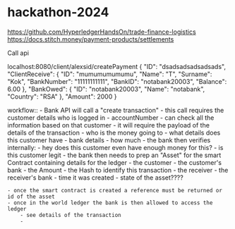 # hackathon-2024

https://github.com/HyperledgerHandsOn/trade-finance-logistics
https://docs.stitch.money/payment-products/settlements


Call api

localhost:8080/client/alexsid/createPayment
{
	"ID": "dsadsadsadsadsads",
	"ClientReceive": {
        "ID": "mumumumumumu",
	    "Name":    "T",
	    "Surname": "Kok",
        "BankNumber": "11111111111",
	    "BankID": "notabank20003",
	    "Balance": 6.00
    },
	"BankOwed": {
        "ID": "notabank20003",
        "Name": "notabank",
        "Country": "RSA"
    },
	"Amount": 2000
}


workflow::
    - Bank API will call a "create transaction"
        - this call requires the customer details who is logged in
            - accountNumber
                - can check all the information based on that customer
        - it will require the payload of the details of the transaction
            - who is the money going to
                - what details does this customer have
                - bank details
            - how much
    - the bank then verifies internally:
        - hey does this customer even have enough money for this?
        - is this customer legit
    - the bank then needs to prep an "Asset" for the smart Contract containing details for the ledger
        - the customer
        - the customer's bank
        - the Amount
        - the Hash to identify this transaction
        - the receiver
        - the receiver's bank
        - time it was created
        - state of the asset????
        
    - once the smart contract is created a reference must be returned or id of the asset
    - once in the world ledger the bank is then allowed to access the ledger
        - see details of the transaction
        -